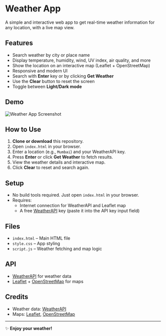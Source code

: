# Weather App

A simple and interactive web app to get real-time weather information for any location, with a live map view.

## Features

- Search weather by city or place name
- Display temperature, humidity, wind, UV index, air quality, and more
- Show the location on an interactive map (Leaflet + OpenStreetMap)
- Responsive and modern UI
- Search with **Enter** key or by clicking **Get Weather**
- Use the **Clear** button to reset the screen
- Toggle between **Light/Dark mode**

## Demo

![Weather App Screenshot](https://github.com/user-attachments/assets/5770e770-4ffd-4257-921b-1fd5a9632aba)

## How to Use

1. **Clone or download** this repository.
2. Open `index.html` in your browser.
3. Enter a location (e.g., `Mumbai`) and your WeatherAPI key.
4. Press **Enter** or click **Get Weather** to fetch results.
5. View the weather details and interactive map.
6. Click **Clear** to reset and search again.

## Setup

- No build tools required. Just open `index.html` in your browser.
- Requires:
  - Internet connection for WeatherAPI and Leaflet map
  - A free [WeatherAPI](https://www.weatherapi.com/) key (paste it into the API key input field)

## Files

- `index.html` – Main HTML file
- `style.css` – App styling
- `script.js` – Weather fetching and map logic

## API

- [WeatherAPI](https://www.weatherapi.com/) for weather data
- [Leaflet](https://leafletjs.com/) + [OpenStreetMap](https://www.openstreetmap.org/) for maps

## Credits

- Weather data: [WeatherAPI](https://www.weatherapi.com/)
- Maps: [Leaflet](https://leafletjs.com/), [OpenStreetMap](https://www.openstreetmap.org/)

---

✨ **Enjoy your weather!**

